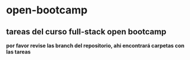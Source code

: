 # open-bootcamp
 ## tareas del curso full-stack open bootcamp
 **por favor revise las branch del repositorio, ahi encontrará carpetas con las tareas**
